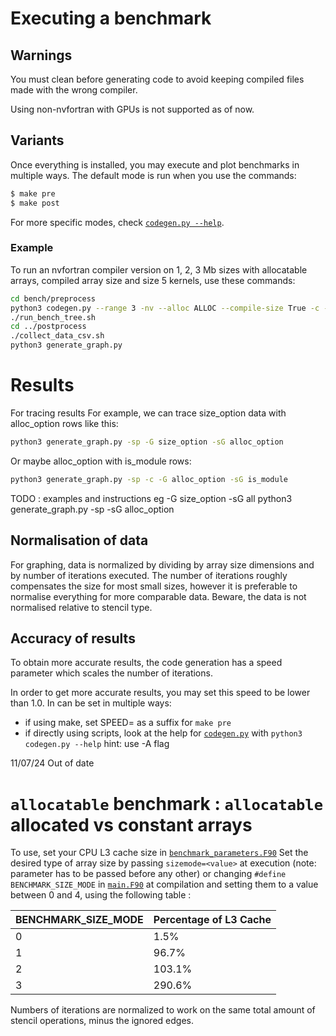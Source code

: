 # Executing a benchmark
## Warnings
You must clean before generating code to avoid keeping compiled files made with the wrong compiler.

Using non-nvfortran with GPUs is not supported as of now.

## Variants
Once everything is installed, you may execute and plot benchmarks in multiple ways.
The default mode is run when you use the commands:
```bash
$ make pre
$ make post
```

For more specific modes, check [``codegen.py --help``](../bench/preprocess/codegen.py).

### Example
To run an nvfortran compiler version on 1, 2, 3 Mb sizes with allocatable arrays, compiled array size and size 5 kernels, use these commands:
```bash
cd bench/preprocess
python3 codegen.py --range 3 -nv --alloc ALLOC --compile-size True -c --kernel-mode SIZE_5_KERNEL
./run_bench_tree.sh
cd ../postprocess
./collect_data_csv.sh
python3 generate_graph.py
```

# Results

For tracing results
For example, we can trace size_option data with alloc_option rows like this:
```bash
python3 generate_graph.py -sp -G size_option -sG alloc_option
```
Or maybe alloc_option with is_module rows:
```bash
python3 generate_graph.py -sp -c -G alloc_option -sG is_module
```
TODO : examples and instructions eg -G size_option -sG all 
python3 generate_graph.py -sp -sG alloc_option

## Normalisation of data
For graphing, data is normalized by dividing by array size dimensions and by number of iterations executed.
The number of iterations roughly compensates the size for most small sizes, however it is preferable to normalise everything for more comparable data.
Beware, the data is not normalised relative to stencil type.


## Accuracy of results
To obtain more accurate results, the code generation has a speed parameter which scales the number of iterations.

In order to get more accurate results, you may set this speed to be lower than 1.0. In can be set in multiple ways:
- if using make, set SPEED=<float> as a suffix for ``make pre``
- if directly using scripts, look at the help for [``codegen.py``](../bench/preprocess/codegen.py) with ``python3 codegen.py --help``
    hint: use -A flag


11/07/24 Out of date
# ``allocatable`` benchmark : ``allocatable`` allocated vs constant arrays
To use, set your CPU L3 cache size in [``benchmark_parameters.F90``](../bench/src/benchmark_parameters.F90)
Set the desired type of array size by passing ``sizemode=<value>`` at execution (note: parameter has to be passed before any other) or changing ``#define BENCHMARK_SIZE_MODE`` in [``main.F90``](../bench/main.F90) at compilation and setting them to a value between 0 and 4, using the following table :

|  BENCHMARK_SIZE_MODE  | Percentage of L3 Cache |
| --------------------- | ---------------------- |
| 0                     | 1.5%                   |
| 1                     | 96.7%                  |
| 2                     | 103.1%                 |
| 3                     | 290.6%                 |

Numbers of iterations are normalized to work on the same total amount of stencil operations, minus the ignored edges.
